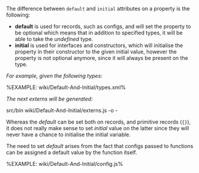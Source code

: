 The difference between `default` and `initial` attributes on a property is the following:

- **default** is used for records, such as configs, and will set the property to be optional which means that in addition to specified types, it will be able to take the _undefined_ type.
- **initial** is used for interfaces and constructors, which will initialise the property in their constructor to the given initial value, however the property is not optional anymore, since it will always be present on the type.

_For example, given the following types_:

%EXAMPLE: wiki/Default-And-Initial/types.xml%

_The next externs will be generated:_

<fork lang="js">src/bin wiki/Default-And-Initial/externs.js -o -</fork>

Whereas the _default_ can be set both on records, and primitive records (`{}`), it does not really make sense to set _initial_ value on the latter since they will never have a chance to initialise the initial variable.

The need to set _default_ arises from the fact that configs passed to functions can be assigned a default value by the function itself.

%EXAMPLE: wiki/Default-And-Initial/config.js%